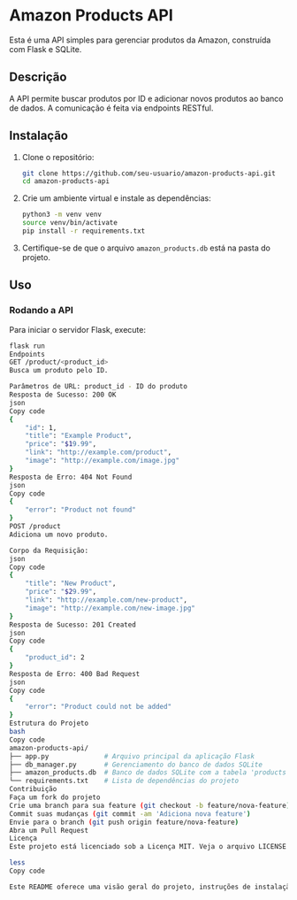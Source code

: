 # Amazon Products API

Esta é uma API simples para gerenciar produtos da Amazon, construída com Flask e SQLite.

## Descrição

A API permite buscar produtos por ID e adicionar novos produtos ao banco de dados. A comunicação é feita via endpoints RESTful.

## Instalação

1. Clone o repositório:
    ```bash
    git clone https://github.com/seu-usuario/amazon-products-api.git
    cd amazon-products-api
    ```

2. Crie um ambiente virtual e instale as dependências:
    ```bash
    python3 -m venv venv
    source venv/bin/activate
    pip install -r requirements.txt
    ```

3. Certifique-se de que o arquivo `amazon_products.db` está na pasta do projeto.

## Uso

### Rodando a API

Para iniciar o servidor Flask, execute:
```bash
flask run
Endpoints
GET /product/<product_id>
Busca um produto pelo ID.

Parâmetros de URL: product_id - ID do produto
Resposta de Sucesso: 200 OK
json
Copy code
{
    "id": 1,
    "title": "Example Product",
    "price": "$19.99",
    "link": "http://example.com/product",
    "image": "http://example.com/image.jpg"
}
Resposta de Erro: 404 Not Found
json
Copy code
{
    "error": "Product not found"
}
POST /product
Adiciona um novo produto.

Corpo da Requisição:
json
Copy code
{
    "title": "New Product",
    "price": "$29.99",
    "link": "http://example.com/new-product",
    "image": "http://example.com/new-image.jpg"
}
Resposta de Sucesso: 201 Created
json
Copy code
{
    "product_id": 2
}
Resposta de Erro: 400 Bad Request
json
Copy code
{
    "error": "Product could not be added"
}
Estrutura do Projeto
bash
Copy code
amazon-products-api/
├── app.py              # Arquivo principal da aplicação Flask
├── db_manager.py       # Gerenciamento do banco de dados SQLite
├── amazon_products.db  # Banco de dados SQLite com a tabela 'products'
└── requirements.txt    # Lista de dependências do projeto
Contribuição
Faça um fork do projeto
Crie uma branch para sua feature (git checkout -b feature/nova-feature)
Commit suas mudanças (git commit -am 'Adiciona nova feature')
Envie para o branch (git push origin feature/nova-feature)
Abra um Pull Request
Licença
Este projeto está licenciado sob a Licença MIT. Veja o arquivo LICENSE para mais detalhes.

less
Copy code

Este README oferece uma visão geral do projeto, instruções de instalação e uso, além de informações 
